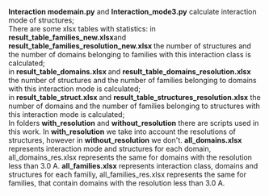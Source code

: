 <b>Interaction modemain.py</b> and <b>Interaction_mode3.py</b> calculate interaction mode of structures;<br>
There are some xlsx tables with statistics: in <b> result_table_families_new.xlsx</b>and <b> result_table_families_resolution_new.xlsx </b> the number of structures and the number of domains belonging to families with this interaction class is calculated;<br>
in <b> result_table_domains.xlsx </b>and <b> result_table_domains_resolution.xlsx </b> the number of structures and the number of families belonging to domains with this interaction mode is calculated;<br>
in <b> result_table_struct.xlsx </b>and <b> result_table_structures_resolution.xlsx</b> the number of domains and the number of families belonging to structures with this interaction mode is calculated;<br>
In folders <b>with_resolution</b> and <b>without_resolution</b> there are scripts used in this work. In <b>with_resolution</b> we take into account the resolutions of structures, however in <b>without_resolution</b> we don't.
<b>all_domains.xlsx</b> represents interaction mode and structures for each domain, all_domains_res.xlsx represents the same for domains with the resolution less than 3.0 A.
<b>all_families.xlsx</b> represents interaction class, domains and structures for each familiy, all_families_res.xlsx represents the same for families, that contain domains with the resolution less than 3.0 A.
